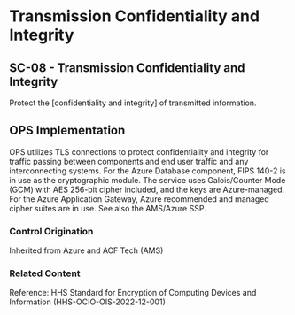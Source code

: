 # Transmission Confidentiality and Integrity
## SC-08 - Transmission Confidentiality and Integrity

Protect the [confidentiality and integrity] of transmitted information.

## OPS Implementation

OPS utilizes TLS connections to protect confidentiality and integrity for traffic passing between components and end user traffic and any interconnecting systems. For the Azure Database component, FIPS 140-2 is in use as the cryptographic module. The service uses Galois/Counter Mode (GCM) with AES 256-bit cipher included, and the keys are Azure-managed. For the Azure Application Gateway, Azure recommended and managed cipher suites are in use. See also the AMS/Azure SSP.


### Control Origination

Inherited from Azure and ACF Tech (AMS)

### Related Content

Reference: HHS Standard for Encryption of Computing Devices and Information (HHS-OCIO-OIS-2022-12-001)
